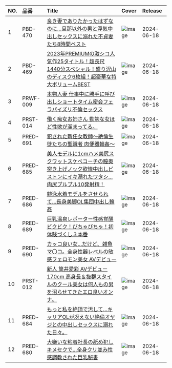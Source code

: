 |NO.|品番|Title|Cover|Release|
|:---|:---|:---|:---|:---|
1|PBD-470|[良き妻でありたかったはずなのに…旦那以外の男と浮気中出しセックスに溺れた不貞妻たち8時間ベスト](https://www.avmoive.top/index.php/archives/53240/)|![image](https://cdn.up-timely.com/image/8/content/74127/vD8IT8h3VE7JtwNLMgfJldDvbQeHWJWS5tjVbPzy.jpg)|2024-06-18
2|PBD-469|[2023年PREMIUMの激シコ人気作25タイトル！超長尺1440分スペシャル！盛り沢山のディスク6枚組！超豪華な特大ボリュームBEST](https://www.avmoive.top/index.php/archives/53239/)|![image](https://cdn.up-timely.com/image/8/content/74128/4W23L3Be93IwRHghWB7FKR8X3w8FWxN8cZYxVspS.jpg)|2024-06-18
3|PRWF-009|[本物人妻 仕事中に勝手に呼び出しショートタイム密会フェラパイズリ不倫セックス](https://www.avmoive.top/index.php/archives/53238/)|![image](https://cdn.up-timely.com/image/8/content/74120/K541EbR1Pwv9WOm09KaxpPJziBenj5UcrcGKJr9v.jpg)|2024-06-18
4|PRST-014|[働く痴女お姉さん 勤勉な女ほど性欲が溜まってる。](https://www.avmoive.top/index.php/archives/53237/)|![image](https://cdn.up-timely.com/image/8/content/74131/iaBIf24H2qGELdxZ9wr0UmLGSc0AnG7xepd0Nkgi.jpg)|2024-06-18
5|PRED-691|[犯された新任女教師～絶倫生徒たちの聖職者 肉便器輪姦～](https://www.avmoive.top/index.php/archives/53236/)|![image](https://cdn.up-timely.com/image/8/content/74126/aso2Txq2iTTjfJxtfViZkAjwbD3qfmSvisUcI0Qf.jpg)|2024-06-18
6|PRED-685|[美人モデルに1cmハメ美尻スクワットスケベコーチの膣奥突き上げノック欲情中出しピストンにイキ溺れたワタシ… 肉尻プルプル10発射精！](https://www.avmoive.top/index.php/archives/53235/)|![image](https://cdn.up-timely.com/image/8/content/74122/ifj3kpNJ0V2QFstrGZKIvgd6fWx9EmDneHiMBcmN.jpg)|2024-06-18
7|PRED-686|[競泳水着モデルをさせられて…長身美脚OL集団中出し輪姦](https://www.avmoive.top/index.php/archives/53234/)|![image](https://cdn.up-timely.com/image/8/content/74124/l1Vm7ELSuwanBRuyPQ91YOhyR9nB4PY3zi89tCt6.jpg)|2024-06-18
8|PRED-689|[巨乳温泉レポーター性感覚醒 ビクビク！びちゃびちゃ！初体験づくし３本番](https://www.avmoive.top/index.php/archives/53233/)|![image](https://cdn.up-timely.com/image/8/content/74121/ZFot4CBoga5v7MUUk5X5iI37CqWR99tLKhw5kVS3.jpg)|2024-06-18
9|PRED-690|[カッコ良い女…だけど、雑魚マ〇コ。全身性器レベルの敏感フェロモン美女 AVデビュー](https://www.avmoive.top/index.php/archives/53232/)|![image](https://cdn.up-timely.com/image/8/content/74129/2SsVAntuHPEwpn7aTAWHuYD9FyoTHUZxFlrttsFj.jpg)|2024-06-18
10|PRST-012|[新人 筒井愛彩 AVデビュー 170cm 高身長＆抜群スタイルのクール美女は何人もの男を沼らせてきたエロ良いオンナ。](https://www.avmoive.top/index.php/archives/53231/)|![image](https://cdn.up-timely.com/image/8/content/74130/wcBLLihntdeIlWP1HeEk9RH0xpDloF4l9RoUDs6H.jpg)|2024-06-18
11|PRED-684|[もっと私を絶頂で汚して…キャリアOLが冴えない絶倫オヤジとの中出しセックスに溺れた日々。](https://www.avmoive.top/index.php/archives/53230/)|![image](https://cdn.up-timely.com/image/8/content/74125/7oV4MXfHWaUT5cpDROXkGToQWCuKzVVfGpoU7ry2.jpg)|2024-06-18
12|PRED-680|[大嫌いな粘着社長の舐め犯しキメセクで…全身クリ並み性感調教された巨乳秘書](https://www.avmoive.top/index.php/archives/53229/)|![image](https://cdn.up-timely.com/image/8/content/74123/pr7SiPqwGjZOv9ExGdjWcNfSfXj6B08FcifiEEll.jpg)|2024-06-18